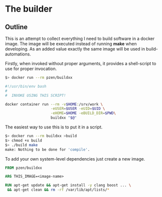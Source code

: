 # The builder

## Outline

This is an attempt to collect everything I need to build software
in a docker image. The image will be executed instead of running __make__
when developing. As an added value exactly the same image will be used in build-automations.

Firstly, when invoked without proper arguments, it provides a shell-script
to use for proper invocation.

```sh
$> docker run --rm pzen/buildxx

#!/usr/bin/env bash
#
#  INVOKE USING THIS SCRIPT!

docker container run --rm -v$HOME:/srv/work \
                     -eUSER=$USER -eUID=$UID \
                     -eHOME=$HOME -eBUILD_DIR=$PWD\
                     buildxx "$@"
```

The easiest way to use this is to put it in a script.

```sh
$> docker run --rm buildxx >build
$> chmod +x build
$> ./build make
make: Nothing to be done for 'compile'.
```

To add your own system-level dependencies just create a new image.

```Dockerfile
FROM pzen/buildxx

ARG THIS_IMAGE=<image-name>

RUN apt-get update && apt-get install -y clang boost ... \
 && apt-get clean && rm -rf /var/lib/apt/lists/*

```
